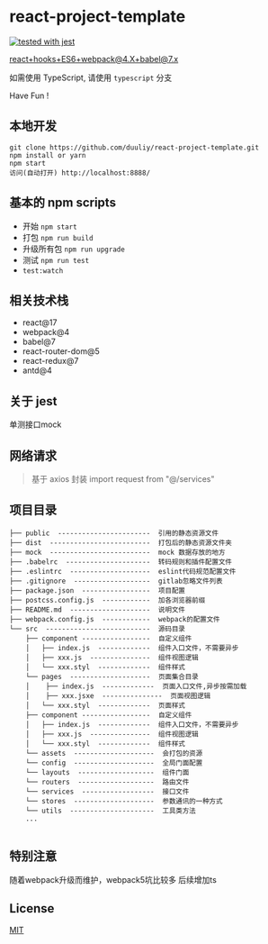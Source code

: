 # react-project-template

[![tested with jest](https://img.shields.io/badge/tested_with-jest-99424f.svg)](https://github.com/facebook/jest)

react+hooks+ES6+webpack@4.X+babel@7.x 

如需使用 TypeScript, 请使用 `typescript` 分支

Have Fun !


## 本地开发

```
git clone https://github.com/duuliy/react-project-template.git
npm install or yarn
npm start
访问(自动打开) http://localhost:8888/
```

## 基本的 npm scripts

* 开始 `npm start`
* 打包 `npm run build`
* 升级所有包 `npm run upgrade`
* 测试 `npm run test`
* `test:watch`

## 相关技术栈

* react@17
* webpack@4
* babel@7
* react-router-dom@5
* react-redux@7
* antd@4

## 关于 jest

单测接口mock


## 网络请求

> 基于 axios 封装
import request from "@/services"


## 项目目录

```
├── public  -----------------------  引用的静态资源文件
├── dist  -------------------------  打包后的静态资源文件夹
├── mock  -------------------------  mock 数据存放的地方
├── .babelrc  ---------------------  转码规则和插件配置文件
├── .eslintrc  --------------------  eslint代码规范配置文件
├── .gitignore  -------------------  gitlab忽略文件列表
├── package.json  -----------------  项目配置
├── postcss.config.js  ------------  加各浏览器前缀
├── README.md  --------------------  说明文件
├── webpack.config.js  ------------  webpack的配置文件
└── src  --------------------------  源码目录
    ├── component -----------------  自定义组件
    │   ├── index.js  -------------  组件入口文件，不需要异步
    │   ├── xxx.js  ---------------  组件视图逻辑
    │   └── xxx.styl  -------------  组件样式
    └── pages  --------------------  页面集合目录
    │    ├── index.js  -------------  页面入口文件,异步按需加载
    │    ├── xxx.jsxe  ---------------  页面视图逻辑
    │   └── xxx.styl  -------------  页面样式
    ├── component -----------------  自定义组件
    │   ├── index.js  -------------  组件入口文件，不需要异步
    │   ├── xxx.js  ---------------  组件视图逻辑
    │   └── xxx.styl  -------------  组件样式
    └── assets  --------------------  会打包的资源
    └── config  --------------------  全局门面配置
    └── layouts  -------------------  组件门面
    └── routers  -------------------  路由文件
    └── services  ------------------  接口文件
    └── stores  --------------------  参数通讯的一种方式
    └── utils  ---------------------  工具类方法
    ...


```

## 特别注意

随着webpack升级而维护，webpack5坑比较多
后续增加ts


## License

[MIT](https://github.com/duuliy/react-project-template/blob/master/LICENCE)

